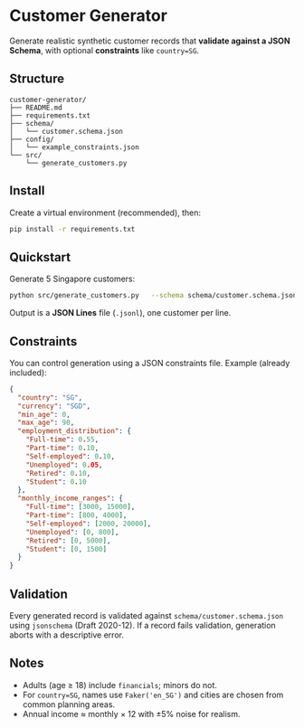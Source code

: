 # Customer Generator

Generate realistic synthetic customer records that **validate against a JSON Schema**, with optional **constraints** like `country=SG`.

## Structure
```
customer-generator/
├── README.md
├── requirements.txt
├── schema/
│   └── customer.schema.json
├── config/
│   └── example_constraints.json
└── src/
    └── generate_customers.py
```

## Install
Create a virtual environment (recommended), then:
```bash
pip install -r requirements.txt
```

## Quickstart
Generate 5 Singapore customers:
```bash
python src/generate_customers.py   --schema schema/customer.schema.json   --constraints config/example_constraints.json   --count 5   --out customers.jsonl   --seed 42
```

Output is a **JSON Lines** file (`.jsonl`), one customer per line.

## Constraints
You can control generation using a JSON constraints file. Example (already included):
```json
{
  "country": "SG",
  "currency": "SGD",
  "min_age": 0,
  "max_age": 90,
  "employment_distribution": {
    "Full-time": 0.55,
    "Part-time": 0.10,
    "Self-employed": 0.10,
    "Unemployed": 0.05,
    "Retired": 0.10,
    "Student": 0.10
  },
  "monthly_income_ranges": {
    "Full-time": [3000, 15000],
    "Part-time": [800, 4000],
    "Self-employed": [2000, 20000],
    "Unemployed": [0, 800],
    "Retired": [0, 5000],
    "Student": [0, 1500]
  }
}
```

## Validation
Every generated record is validated against `schema/customer.schema.json` using `jsonschema` (Draft 2020-12). If a record fails validation, generation aborts with a descriptive error.

## Notes
- Adults (age ≥ 18) include `financials`; minors do not.
- For `country=SG`, names use `Faker('en_SG')` and cities are chosen from common planning areas.
- Annual income ≈ monthly × 12 with ±5% noise for realism.
